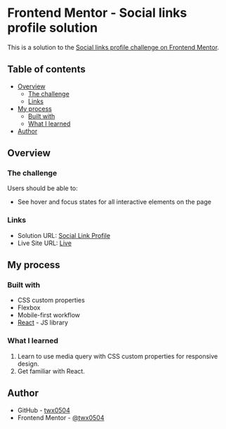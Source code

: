 # Frontend Mentor - Social links profile solution

This is a solution to the [Social links profile challenge on Frontend Mentor](https://www.frontendmentor.io/challenges/social-links-profile-UG32l9m6dQ).

## Table of contents

- [Overview](#overview)
  - [The challenge](#the-challenge)
  - [Links](#links)
- [My process](#my-process)
  - [Built with](#built-with)
  - [What I learned](#what-i-learned)
- [Author](#author)

## Overview

### The challenge

Users should be able to:

- See hover and focus states for all interactive elements on the page

### Links

- Solution URL: [Social Link Profile](https://github.com/twx0504/SocialLinkProfile)
- Live Site URL: [Live](https://twx0504.github.io/SocialLinkProfile/)

## My process

### Built with

- CSS custom properties
- Flexbox
- Mobile-first workflow
- [React](https://reactjs.org/) - JS library

### What I learned

1. Learn to use media query with CSS custom properties for responsive design.
2. Get familiar with React.

## Author

- GitHub - [twx0504](https://github.com/twx0504)
- Frontend Mentor - [@twx0504](https://www.frontendmentor.io/profile/twx0504)
